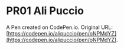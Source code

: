 # PR01 Ali Puccio

A Pen created on CodePen.io. Original URL: [https://codepen.io/alipuccio/pen/oNPMdYZ](https://codepen.io/alipuccio/pen/oNPMdYZ).

